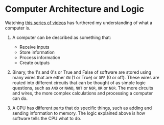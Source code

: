 # Computer Architecture and Logic
Watching [this series of videos](https://www.youtube.com/playlist?list=PLzdnOPI1iJNcsRwJhvksEo1tJqjIqWbN-) has furthered my understanding of what a computer is. 

1. A computer can be described as something that:

    - Receive inputs
    - Store information
    - Process information
    - Create outputs

2. Binary, the 1's and 0's or True and False of software are stored using many wires that are either `ON` (1 or True) or `OFF` (0 or off). These wires are routed into different circuits that can be thought of as simple logic questions, such as `AND` or `NAND`, `NOT` or `NOR`, `OR` or `NOR`. The more circuits and wires, the more complex calculations and processing a computer can do.

3. A CPU has different parts that do specific things, such as adding and sending information to memory. The logic explained above is how software tells the CPU what to do. 

